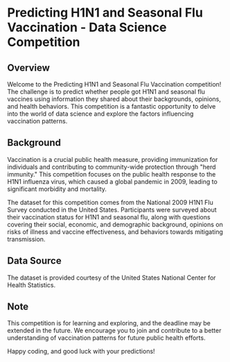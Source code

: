 # Predicting H1N1 and Seasonal Flu Vaccination - Data Science Competition

## Overview

Welcome to the Predicting H1N1 and Seasonal Flu Vaccination competition! The challenge is to predict whether people got H1N1 and seasonal flu vaccines using information they shared about their backgrounds, opinions, and health behaviors. This competition is a fantastic opportunity to delve into the world of data science and explore the factors influencing vaccination patterns.

## Background

Vaccination is a crucial public health measure, providing immunization for individuals and contributing to community-wide protection through "herd immunity." This competition focuses on the public health response to the H1N1 influenza virus, which caused a global pandemic in 2009, leading to significant morbidity and mortality.

The dataset for this competition comes from the National 2009 H1N1 Flu Survey conducted in the United States. Participants were surveyed about their vaccination status for H1N1 and seasonal flu, along with questions covering their social, economic, and demographic background, opinions on risks of illness and vaccine effectiveness, and behaviors towards mitigating transmission.

## Data Source

The dataset is provided courtesy of the United States National Center for Health Statistics.

## Note

This competition is for learning and exploring, and the deadline may be extended in the future. We encourage you to join and contribute to a better understanding of vaccination patterns for future public health efforts.

Happy coding, and good luck with your predictions!
